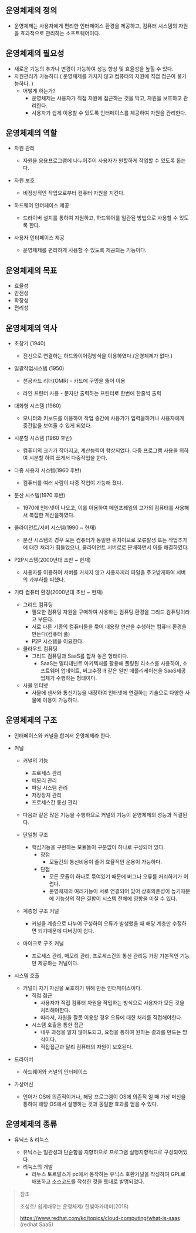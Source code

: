 

## 운영체제의 정의



- 운영체제는 사용자에게 편리한 인터페이스 환경을 제공하고, 컴퓨터 시스템의 자원을 효과적으로 관리하는 소프트웨어이다.





## 운영체제의 필요성



- 새로운 기능의 추가나 변경이 가능하여 성능 향상 및 효율성을 높힐 수 있다.
- 자원관리가 가능하다.( 운영체제를 거치지 않고 컴퓨터의 자원에 직접 접근이 불가능하다. )
  - 어떻게 하는가?
    - 운영체제는 사용자가 직접 자원에 접근하는 것을 막고, 자원을 보호하고 관리한다.
    - 사용자가 쉽게 이용할 수 있도록 인터페이스를 제공하여 자원을 관리한다.



## 운영체제의 역할



- 자원 관리

  - 자원을 응용프로그램에 나누어주어 사용자가 원할하게 작업할 수 있도록 돕는다.

- 자원 보호

  - 비정상적인 작업으로부터 컴퓨터 자원을 지킨다.

- 하드웨어 인터페이스 제공

  - 드라이버 설치를 통하여 지원하고, 하드웨어를 일관된 방법으로 사용할 수 있도록 한다.

- 사용자 인터페이스 제공

  - 운영체제를 편리하게 사용할 수 있도록 제공되는 기능이다.

  

## 운영체제의 목표



- 효율성
- 안전성
- 확장성
- 편리성





## 운영체제의 역사



- 초창기 (1940)

  - 전선으로 연결하는 하드와이어링방식을 이용하였다.(운영체제가 없다.)

    

- 일괄작업시스템 (1950)

  - 천공카드 리더(OMR) - 카드에 구멍을 뚫어 이용

  - 라인 프린터 사용 - 문자만 출력하는 프린터로 한번에 한줄씩 출력

    

- 대화형 시스템 (1960)

  - 모니터와 키보드를 이용하여 작업 중간에 사용가가 입력을하거나 사용자에게 중간앖을 보여줄 수 있게 되었다.

  

- 시분할 시스템 (1960 후반)

  - 컴퓨터의 크기가 작아지고, 계산능력이 향상되었다. 다중 프로그램 사용을 위하여 시분할 하여 쪼게서 다중작업을 한다.

    

- 다중 사용자 시스템(1960 후반)

  - 컴퓨터를 여러 사람이 다중 작업이 가능해 졌다.

  

- 분산 시스템(1970 후반)

  - 1970에 인터넷이 나오고, 이를 이용하여 메인프레임의 고가의 컴퓨터를 사용해서 복잡한 계산을하였다.

    

- 클라이언트/서버 시스템(1990 ~ 현재)

  - 분산 시스템의 경우 모든 컴퓨터가 동일한 위치이므로 오류발생 또는 작업추가에 대한 처리가 힘들었으나, 클라이언트 서버로로 분배하면서 이를 해결하였다.



- P2P시스템(2000년대 초반 ~ 현재)

  - 사용자를 이용하여 서버를 거치지 않고 사용자끼리 파일을 주고받게하여 서버의 과부하를 피했다.

    

- 기타 컴퓨터 환경(2000년대 초반 ~ 현재)

  - 그리드 컴퓨팅
    - 필요한 컴퓨팅 자원을 구매하여 사용하는 컴퓨팅 환경을 그리드 컴퓨팅이라고 부른다.
    - 서로 다른 기종의 컴퓨터들을 묶어 대용량 연산을 수행하는 컴퓨터 환경을 만든다(컴퓨터 풀)
    - P2P 시스템을 이요한다.
  - 클라우드 컴퓨팅
    - 그리드 컴퓨팅과 SaaS를 합쳐 놓은 형태이다.
      - SaaS는 멀티테넌트 아키텍처를 활용해 풀링된 리소스를 사용하여, 소프트웨어 업데이트, 버그수정과 같은 일반 애플리케이션을 SaaS제공업체가 수행하는 형태이다.
  - 사물 인터넷
    - 사물에 센서와 통신기능을 내장하여 인터넷에 연결하는 기술으로 다양한 사물에 이용이 가능하다.





## 운영체제의 구조



- 인터페이스와 커널을 합쳐서 운영체제라 한다.

- 커널

  - 커널의 기능

    - 프로세스 관리
    - 메모리 관리
    - 파일 시스템 관리
    - 저장장치 관리
    - 프로세스간 통신 관리

  - 다음과 같은 많은 기능을 수행하므로 커널의 기능이 운영체제의 성능과 직결된다.

  - 단일형 구조

    - 핵심기능을 구현하는 모듈들이 구분없이 하나로 구성되어 있다.
      - 장점
        - 모듈간의 통신비용이 줄어 효율적인 운용이 가능하다.
      - 단점
        - 모든 모듈이 하나로 묶여있기 때문에 버그나 오류를 처리하기가 어렵다.
        - 운영체제의 여러기능이 서로 연결되어 있어 상호의존성이 높기때문에 기능상의 작은 결함이 시스템 전체에 영향을 미칠 수 있다.

  - 계층형 구조 커널

    - 커널을 계층으로 나누어 구성하여 오류가 발생했을 때 해당 계층만 수정하면 되기때문에 디버깅이 쉽다.

  - 마이크로 구조 커널

    - 프로세스 관리, 메모리 관리, 프로세스간의 통신 관리등 가장 기본적인 기능만 제공하는 커널이다.

    

    

    

    

- 시스템 호출

  - 커널이 자기 자신을 보호하기 위해 만든  인터페이스이다.
    - 직접 접근
      - 사용자가 직접 컴퓨터 자원을 작업하는 방식으로 사용자가 모든 것을 처리해야한다.
      - 따라서, 자원을 잘못 이용할 경우 오류에 대한 처리를 직접해야한다.
    - 시스템 호출을 통한 접근
      - 내부 과정을 알지 않아도되고, 요청을 통하여 원하는 결과를 만드는 방식이다.
      - 직접접근과 달리 컴퓨터의 자원이 보호된다.

- 드라이버

  - 하드웨어와 커널의 인터페이스



- 가상머신
  - 언어가 OS에 의존적이거나, 해당 프로그램이 OS에 의존적 일 때 가상 머신을 통하여 해당 OS에서 실행하는 것과 동일한 효과를 얻을 수 있다.



## 운영체제의 종류



- 유닉스 & 리눅스

  - 유닉스는 일관성과 단순함을 지향하므로 프로그램 실행지향적으로 구성되어있다.
  - 리눅스의 개발
    - 리누스 토르발스가 pc에서 동작하는 유닉스 호환커널을 작성하여 GPL로 배포하고 소스코드를  작성한 것을 토대로 발명되었다.

  





> 참조
>
> 조성호/ 쉽게배우는 운영체제/ 한빛아카데미(2018)
>
> https://www.redhat.com/ko/topics/cloud-computing/what-is-saas (redhat SaaS)

